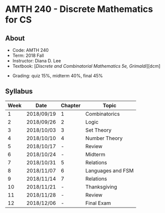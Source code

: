 # AMTH 240 - Discrete Mathematics for CS

## About

- Code: AMTH 240
- Term: 2018 Fall
- Instructor: Diana D. Lee
- Textbook: [_Discrete and Combinatorial Mathematics 5e, Grimaldi_][dcm]
<!-- - Prerequisite: COEN 12 / [COEN 912C][912c] -->
- Grading: quiz 15%, midterm 40%, final 45%

## Syllabus

Week | Date | Chapter | Topic
--- | --- | --- | ---
1 | 2018/09/19 | 1 | Combinatorics
2 | 2018/09/26 | 2 | Logic
3 | 2018/10/03 | 3 | Set Theory
4 | 2018/10/10 | 4 | Number Theory
5 | 2018/10/17 | - | Review
6 | 2018/10/24 | - | Midterm
7 | 2018/10/31 | 5 | Relations
8 | 2018/11/07 | 6 | Languages and FSM
9 | 2018/11/14 | 7 | Relations
10 | 2018/11/21 | - | Thanksgiving
11 | 2018/11/28 | - | Review
12 | 2018/12/06 | - | Final Exam